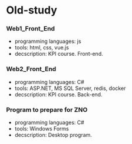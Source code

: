 # Old-study

### Web1_Front_End
- programming languages: js
- tools: html, css, vue.js
- decscription: KPI course. Front-end.

### Web2_Front_End
- programming languages: C#
- tools: ASP.NET, MS SQL Server, redis, docker
- decscription: KPI course. Back-end.

### Program to prepare for ZNO
- programming languages: C#
- tools: Windows Forms
- decscription: Desktop program.
